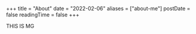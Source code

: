 +++
title = "About"
date = "2022-02-06"
aliases = ["about-me"]
postDate = false
readingTime = false
+++

THIS IS MG
